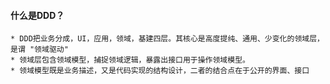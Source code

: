 #### 什么是DDD？
    * DDD把业务分成，UI，应用，领域，基建四层。其核心是高度提纯、通用、少变化的领域层，是谓 "领域驱动"
    * 领域层包含领域模型，捕捉领域逻辑，暴露出接口用于操作领域模型。
    * 领域模型既是业务描述，又是代码实现的结构设计，二者的结合点在于公开的界面、接口
